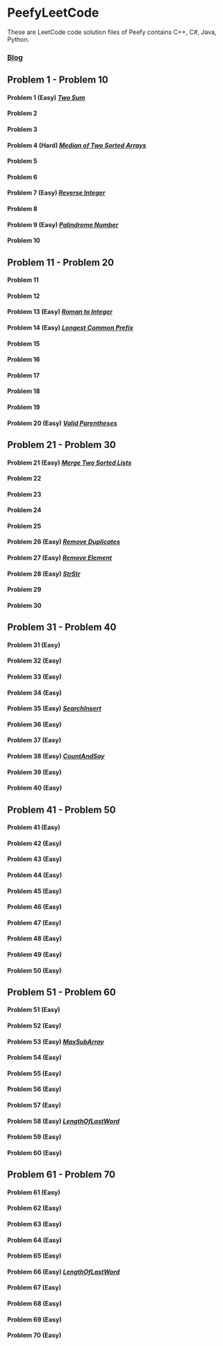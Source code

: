 # PeefyLeetCode

These are LeetCode code solution files of Peefy contains C++, C#, Java, Python.

### [Blog](https://peefy.github.io)

## Problem 1 - Problem 10

#### Problem 1 (Easy) [*Two Sum*](https://github.com/Peefy/PeefyLeetCode/blob/master/doc/1.TwoSum/README.md)
#### Problem 2
#### Problem 3
#### Problem 4 (Hard) [*Median of Two Sorted Arrays*](https://github.com/Peefy/PeefyLeetCode/blob/master/doc/4.MedianOfTwoSortedArrays/README.md)
#### Problem 5
#### Problem 6
#### Problem 7 (Easy) [*Reverse Integer*](https://github.com/Peefy/PeefyLeetCode/blob/master/doc/7.ReverseInteger/README.md)
#### Problem 8
#### Problem 9 (Easy) [*Palindrome Number*](https://github.com/Peefy/PeefyLeetCode/blob/master/doc/9.PalindromeNumber/README.md)
#### Problem 10

## Problem 11 - Problem 20

#### Problem 11
#### Problem 12
#### Problem 13 (Easy) [*Roman to Integer*](https://github.com/Peefy/PeefyLeetCode/blob/master/doc/13.RomantoInteger/README.md)
#### Problem 14 (Easy) [*Longest Common Prefix*](https://github.com/Peefy/PeefyLeetCode/blob/master/doc/14.LongestCommonPrefix/README.md)
#### Problem 15
#### Problem 16
#### Problem 17
#### Problem 18
#### Problem 19
#### Problem 20 (Easy) [*Valid Parentheses*](https://github.com/Peefy/PeefyLeetCode/blob/master/doc/20.ValidParentheses/README.md)

## Problem 21 - Problem 30

#### Problem 21 (Easy) [*Merge Two Sorted Lists*](https://github.com/Peefy/PeefyLeetCode/blob/master/doc/21.MergeTwoSortedLists/README.md)
#### Problem 22 
#### Problem 23 
#### Problem 24 
#### Problem 25
#### Problem 26 (Easy) [*Remove Duplicates*](https://github.com/Peefy/PeefyLeetCode/blob/master/doc/26.RemoveDuplicates/README.md)
#### Problem 27 (Easy) [*Remove Element*](https://github.com/Peefy/PeefyLeetCode/blob/master/doc/27.RemoveElement/README.md)
#### Problem 28 (Easy) [*StrStr*](https://github.com/Peefy/PeefyLeetCode/blob/master/doc/28.StrStr/README.md)
#### Problem 29
#### Problem 30 

## Problem 31 - Problem 40

#### Problem 31 (Easy)
#### Problem 32 (Easy)
#### Problem 33 (Easy)
#### Problem 34 (Easy)
#### Problem 35 (Easy) [*SearchInsert*](https://github.com/Peefy/PeefyLeetCode/blob/master/doc/35.SearchInsert/README.md)
#### Problem 36 (Easy)
#### Problem 37 (Easy)
#### Problem 38 (Easy) [*CountAndSay*](https://github.com/Peefy/PeefyLeetCode/blob/master/doc/38.CountAndSay/README.md)
#### Problem 39 (Easy)
#### Problem 40 (Easy)

## Problem 41 - Problem 50

#### Problem 41 (Easy)
#### Problem 42 (Easy)
#### Problem 43 (Easy)
#### Problem 44 (Easy)
#### Problem 45 (Easy) 
#### Problem 46 (Easy)
#### Problem 47 (Easy)
#### Problem 48 (Easy) 
#### Problem 49 (Easy)
#### Problem 50 (Easy)

## Problem 51 - Problem 60

#### Problem 51 (Easy)
#### Problem 52 (Easy)
#### Problem 53 (Easy) [*MaxSubArray*](https://github.com/Peefy/PeefyLeetCode/blob/master/doc/53.MaxSubArray/README.md)
#### Problem 54 (Easy)
#### Problem 55 (Easy) 
#### Problem 56 (Easy) 
#### Problem 57 (Easy) 
#### Problem 58 (Easy) [*LengthOfLastWord*](https://github.com/Peefy/PeefyLeetCode/blob/master/doc/58.LengthOfLastWord/README.md)
#### Problem 59 (Easy)
#### Problem 60 (Easy)

## Problem 61 - Problem 70

#### Problem 61 (Easy)
#### Problem 62 (Easy)
#### Problem 63 (Easy) 
#### Problem 64 (Easy)
#### Problem 65 (Easy) 
#### Problem 66 (Easy) [*LengthOfLastWord*](https://github.com/Peefy/PeefyLeetCode/blob/master/doc/66.PlusOne/README.md)
#### Problem 67 (Easy) 
#### Problem 68 (Easy) 
#### Problem 69 (Easy)
#### Problem 70 (Easy)

